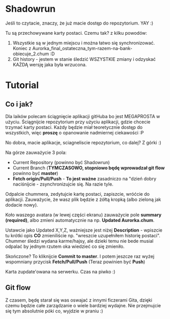 # Shadowrun
Jeśli to czytacie, znaczy, że już macie dostęp do repozytorium. YAY :)

Tu są przechowywane karty postaci. Czemu tak? z kilku powodów:
1. Wszystkie są w jednym miejscu i można łatwo się synchronizować. Koniec z Aurorka_final_ostateczna_tym-razem-na-bank-obiecuje_2.chum :D
2. Git history - jestem w stanie śledzić WSZYSTKIE zmiany i odzyskać KAŻDĄ wersję jaka była wrzucona.

# Tutorial
## Co i jak?
Dla laików polecam ściągnięcie aplikacji gitHuba bo jest MEGAPROSTA w użyciu.
Ściągnijcie repozytorium przy użyciu aplikacji, gdzie chcecie trzymać karty postaci. Każdy będzie miał teoretycznie dostęp do wszystkich, więc **proszę** o opanowanie nadmiernej ciekawości :P

No dobra, macie aplikacje, sciagneliscie repozytorium, co dalej?
Z górki :)

Na górze zauważycie 3 pola:
- Current Repository (powinno być Shadowrun)
- Current Branch (**TYMCZASOWO, stopniowo będę wprowadzał git flow** powinno być **master**)
- **Fetch origin/Pull/Push** - **To jest ważne** zasadniczo na "dzień dobry naciśnijcie - zsynchronizujcie się. Na razie tyle.

Odpalcie chummera, zedytujcie kartę postaci, zapiszcie, wróćcie do aplikacji. Zauważycie, że wasz plik będzie z żółtą kropką (albo zieloną jak dodacie nowy).

Koło waszego avatara (w lewej części ekranu) zauważycie pole **summary (required)**, albo zmieni automatycznie na np. **Updated Aurorka.chum**.

Ustawcie jako Updated X,Y,Z, ważniejsze jest niżej **Description** - wpiszcie tu krótki opis **CO** zmieniliście np. "wreszcie uzupełniłem historię postaci". Chummer śledzi wydana karme/hajsy, ale dzieki temu nie bede musial odpalać by jednym rzutem oka wiedzieć co się zmieniło. 

Skończone? To kliknijcie **Commit to master**.
I potem jeszcze raz wyżej wspomniany przycisk **Fetch/Pull/Push** (Teraz powinien być **Push**)

Karta zupdate'owana na serwerku. Czas na piwko :)

## Git flow
Z czasem, będę starał się was oswajać z innymi ficzerami Gita, dzięki czemu będzie całe zarządzanie o wiele bardziej wydajne. Nie przejmujcie się tym absolutnie póki co, wyjdzie w praniu :)
